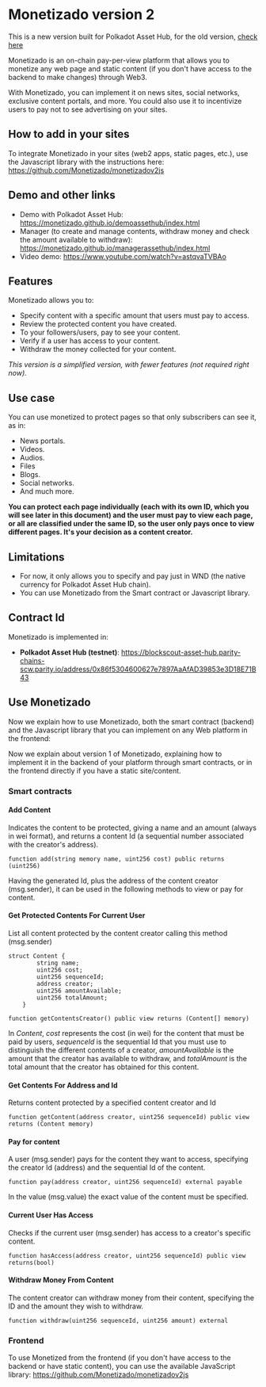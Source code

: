 # Monetizado version 2

This is a new version built for Polkadot Asset Hub, for the old version, [check here](https://github.com/Monetizado/Contracts)

Monetizado is an on-chain pay-per-view platform that allows you to monetize any web page and static content (if you don't have access to the backend to make changes) through Web3.

With Monetizado, you can implement it on news sites, social networks, exclusive content portals, and more. You could also use it to incentivize users to pay not to see advertising on your sites.

## How to add in your sites
To integrate Monetizado in your sites (web2 apps, static pages, etc.), use the Javascript library with the instructions here: https://github.com/Monetizado/monetizadov2js

## Demo and other links

- Demo with Polkadot Asset Hub: https://monetizado.github.io/demoassethub/index.html
- Manager (to create and manage contents, withdraw money and check the amount available to withdraw): https://monetizado.github.io/managerassethub/index.html
- Video demo: https://www.youtube.com/watch?v=astqvaTVBAo


## Features
Monetizado allows you to:
- Specify content with a specific amount that users must pay to access.
- Review the protected content you have created.
- To your followers/users, pay to see your content.
- Verify if a user has access to your content.
- Withdraw the money collected for your content.

_This version is a simplified version, with fewer features (not required right now)._

## Use case
You can use monetized to protect pages so that only subscribers can see it, as in:
- News portals.
- Videos.
- Audios.
- Files
- Blogs.
- Social networks.
- And much more.

**You can protect each page individually (each with its own ID, which you will see later in this document) and the user must pay to view each page, or all are classified under the same ID, so the user only pays once to view different pages. It's your decision as a content creator.**

## Limitations
- For now, it only allows you to specify and pay just in WND (the native currency for Polkadot Asset Hub chain).
- You can use Monetizado from the Smart contract or Javascript library.

## Contract Id
Monetizado is implemented in:

- **Polkadot Asset Hub (testnet)**: https://blockscout-asset-hub.parity-chains-scw.parity.io/address/0x86f5304600627e7897AaAfAD39853e3D18E71B43


## Use Monetizado
Now we explain how to use Monetizado, both the smart contract (backend) and the Javascript library that you can implement on any Web platform in the frontend:

Now we explain about version 1 of Monetizado, explaining how to implement it in the backend of your platform through smart contracts, or in the frontend directly if you have a static site/content.

### Smart contracts

#### Add Content
Indicates the content to be protected, giving a name and an amount (always in wei format), and returns a content Id (a sequential number associated with the creator's address).
```
function add(string memory name, uint256 cost) public returns (uint256)
```

Having the generated Id, plus the address of the content creator (msg.sender), it can be used in the following methods to view or pay for content.

#### Get Protected Contents For Current User
List all content protected by the content creator calling this method (msg.sender)

```
struct Content {
        string name;
        uint256 cost;
        uint256 sequenceId;
        address creator;
        uint256 amountAvailable;
        uint256 totalAmount;
    }

function getContentsCreator() public view returns (Content[] memory)
```

In _Content_, _cost_ represents the cost (in wei) for the content that must be paid by users, _sequenceId_ is the sequential Id that you must use to distinguish the different contents of a creator, _amountAvailable_ is the amount that the creator has available to withdraw, and _totalAmount_ is the total amount that the creator has obtained for this content.

#### Get Contents For Address and Id
Returns content protected by a specified content creator and Id
```
function getContent(address creator, uint256 sequenceId) public view returns (Content memory)
```

#### Pay for content
A user (msg.sender) pays for the content they want to access, specifying the creator Id (address) and the sequential Id of the content.
```
function pay(address creator, uint256 sequenceId) external payable
```

In the value (msg.value) the exact value of the content must be specified.

#### Current User Has Access
Checks if the current user (msg.sender) has access to a creator's specific content.

```
function hasAccess(address creator, uint256 sequenceId) public view returns(bool)
```


#### Withdraw Money From Content
The content creator can withdraw money from their content, specifying the ID and the amount they wish to withdraw.

```
function withdraw(uint256 sequenceId, uint256 amount) external
```

### Frontend
To use Monetized from the frontend (if you don't have access to the backend or have static content), you can use the available JavaScript library: https://github.com/Monetizado/monetizadov2js 



